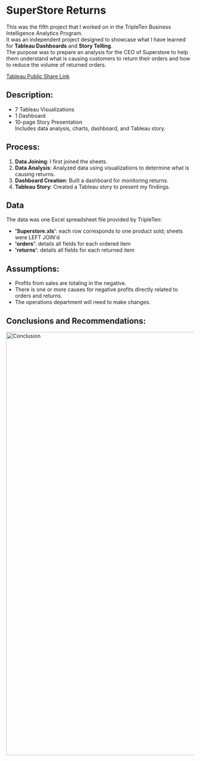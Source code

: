 # SuperStore Returns

This was the fifth project that I worked on in the TripleTen Business Intelligence Analytics Program.  
It was an independent project designed to showcase what I have learned for **Tableau Dashboards** and **Story Telling**.  
The purpose was to prepare an analysis for the CEO of Superstore to help them understand what is causing customers to return their orders and how to reduce the volume of returned orders.  

[Tableau Public Share Link](https://public.tableau.com/app/profile/shal.ko/viz/SuperstoreReturnsAnalysis_17401990128790/Presentation)

## Description:
- 7 Tableau Visualizations
- 1 Dashboard
- 10-page Story Presentation  
Includes data analysis, charts, dashboard, and Tableau story.

## Process:
1. **Data Joining**: I first joined the sheets.
2. **Data Analysis**: Analyzed data using visualizations to determine what is causing returns.
3. **Dashboard Creation**: Built a dashboard for monitoring returns.
4. **Tableau Story**: Created a Tableau story to present my findings.

## Data
The data was one Excel spreadsheet file provided by TripleTen:

- **'Superstore.xls'**: each row corresponds to one product sold; sheets were LEFT JOIN'd  
- **'orders'**: details all fields for each ordered item  
- **'returns'**: details all fields for each returned item  

## Assumptions:
- Profits from sales are totaling in the negative.
- There is one or more causes for negative profits directly related to orders and returns.
- The operations department will need to make changes.

## Conclusions and Recommendations:
<img width="1138" alt="Conclusion" src="https://github.com/user-attachments/assets/b4e83444-8590-4ab0-a1b7-ea808b554f91" />



